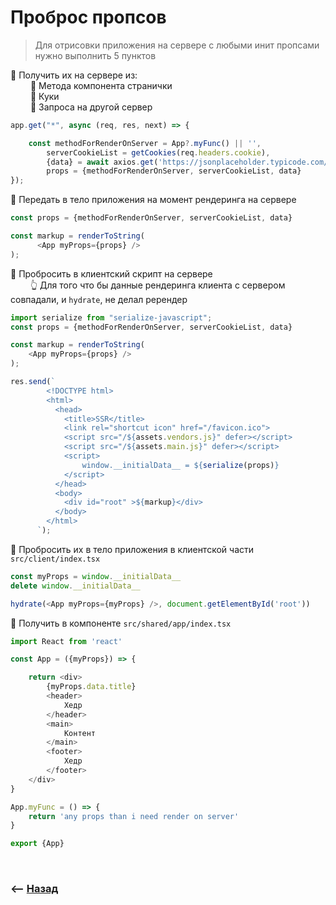 # Проброс пропсов
> Для отрисовки приложения на сервере с любыми инит пропсами нужно выполнить 5 пунктов  

🔹 Получить их на сервере из:  
&emsp;&emsp; 🎯 Метода компонента странички         
&emsp;&emsp; 🎯 Куки  
&emsp;&emsp; 🎯 Запроса на другой сервер  

```typescript jsx
app.get("*", async (req, res, next) => {

    const methodForRenderOnServer = App?.myFunc() || '',
        serverCookieList = getCookies(req.headers.cookie),
        {data} = await axios.get('https://jsonplaceholder.typicode.com/todos/1'),
        props = {methodForRenderOnServer, serverCookieList, data}
});
```

🔹 Передать в тело приложения на момент рендеринга на сервере 
```typescript jsx
const props = {methodForRenderOnServer, serverCookieList, data}

const markup = renderToString(
      <App myProps={props} />
);
```

🔹 Пробросить в клиентский скрипт на сервере    
&emsp;&emsp; 👆 Для того что бы данные рендеринга клиента с сервером совпадали, и `hydrate`, не делал ререндер
```typescript jsx
import serialize from "serialize-javascript";
const props = {methodForRenderOnServer, serverCookieList, data}

const markup = renderToString(
    <App myProps={props} />
);

res.send(`
        <!DOCTYPE html>
        <html>
          <head>
            <title>SSR</title>          
            <link rel="shortcut icon" href="/favicon.ico">
            <script src="/${assets.vendors.js}" defer></script>
            <script src="/${assets.main.js}" defer></script>
            <script>
                window.__initialData__ = ${serialize(props)}
            </script>
          </head>
          <body>
            <div id="root" >${markup}</div>
          </body>
        </html>
      `);
```

🔹 Пробросить их в тело приложения в клиентской части `src/client/index.tsx`  
```typescript jsx
const myProps = window.__initialData__
delete window.__initialData__

hydrate(<App myProps={myProps} />, document.getElementById('root'))
```

🔹 Получить в компоненте `src/shared/app/index.tsx`
```typescript jsx
import React from 'react'

const App = ({myProps}) => {

    return <div>
        {myProps.data.title}
        <header>
            Хедр
        </header>
        <main>
            Контент
        </main>
        <footer>
            Хедр
        </footer>
    </div>
}

App.myFunc = () => {
    return 'any props than i need render on server'
}

export {App}
```

<br>

### ⟵ **<a href="../../readme.md">Назад</a>**